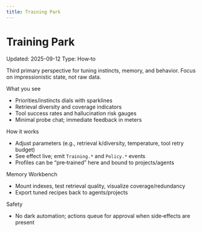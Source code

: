 ```yaml
---
title: Training Park
---
```


# Training Park
Updated: 2025-09-12
Type: How‑to

Third primary perspective for tuning instincts, memory, and behavior. Focus on impressionistic state, not raw data.

What you see
- Priorities/instincts dials with sparklines
- Retrieval diversity and coverage indicators
- Tool success rates and hallucination risk gauges
- Minimal probe chat; immediate feedback in meters

How it works
- Adjust parameters (e.g., retrieval k/diversity, temperature, tool retry budget)
- See effect live; emit `Training.*` and `Policy.*` events
- Profiles can be “pre‑trained” here and bound to projects/agents

Memory Workbench
- Mount indexes, test retrieval quality, visualize coverage/redundancy
- Export tuned recipes back to agents/projects

Safety
- No dark automation; actions queue for approval when side‑effects are present

